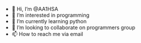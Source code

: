 - 👋 Hi, I’m @AA1HSA
- 👀 I’m interested in programming
- 🌱 I’m currently learning python
- 💞️ I’m looking to collaborate on programmers group
- 📫 How to reach me via email

<!---
AA1HSA/AA1HSA is a ✨ special ✨ repository because its `README.md` (this file) appears on your GitHub profile.
You can click the Preview link to take a look at your changes.
--->
